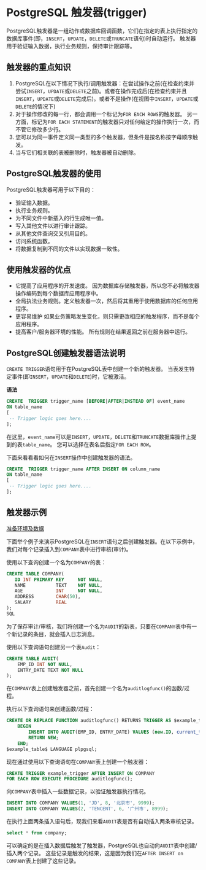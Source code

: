 # PostgreSQL 触发器(trigger)

PostgreSQL触发器是一组动作或数据库回调函数，它们在指定的表上执行指定的数据库事件(即，`INSERT`，`UPDATE`，`DELETE`或`TRUNCATE`语句)时自动运行。 触发器用于验证输入数据，执行业务规则，保持审计跟踪等。

## 触发器的重点知识

1. PostgreSQL在以下情况下执行/调用触发器：在尝试操作之前(在检查约束并尝试`INSERT`，`UPDATE`或`DELETE`之前)。或者在操作完成后(在检查约束并且`INSERT`，`UPDATE`或`DELETE`完成后)。或者不是操作(在视图中`INSERT`，`UPDATE`或`DELETE`的情况下)
2. 对于操作修改的每一行，都会调用一个标记为`FOR EACH ROWS`的触发器。 另一方面，标记为`FOR EACH STATEMENT`的触发器只对任何给定的操作执行一次，而不管它修改多少行。
3. 您可以为同一事件定义同一类型的多个触发器，但条件是按名称按字母顺序触发。
4. 当与它们相关联的表被删除时，触发器被自动删除。

## PostgreSQL触发器的使用

PostgreSQL触发器可用于以下目的：

- 验证输入数据。
- 执行业务规则。
- 为不同文件中新插入的行生成唯一值。
- 写入其他文件以进行审计跟踪。
- 从其他文件查询交叉引用目的。
- 访问系统函数。
- 将数据复制到不同的文件以实现数据一致性。

## 使用触发器的优点

- 它提高了应用程序的开发速度。 因为数据库存储触发器，所以您不必将触发器操作编码到每个数据库应用程序中。
- 全局执法业务规则。定义触发器一次，然后将其重用于使用数据库的任何应用程序。
- 更容易维护 如果业务策略发生变化，则只需更改相应的触发程序，而不是每个应用程序。
- 提高客户/服务器环境的性能。 所有规则在结果返回之前在服务器中运行。

## PostgreSQL创建触发器语法说明

`CREATE TRIGGER`语句用于在PostgreSQL表中创建一个新的触发器。 当表发生特定事件(即`INSERT`，`UPDATE`和`DELETE`)时，它被激活。

**语法**

```sql
CREATE  TRIGGER trigger_name [BEFORE|AFTER|INSTEAD OF] event_name  
ON table_name  
[  
 -- Trigger logic goes here....  
];
```

在这里，`event_name`可以是`INSERT`，`UPDATE`，`DELETE`和`TRUNCATE`数据库操作上提到的表`table_name`。 您可以选择在表名后指定`FOR EACH ROW`。

下面来看看看如何在`INSERT`操作中创建触发器的语法。

```sql
CREATE  TRIGGER trigger_name AFTER INSERT ON column_name  
ON table_name  
[  
 -- Trigger logic goes here....  
];
```

## 触发器示例

[准备环境及数据](./setup.html)

下面举个例子来演示PostgreSQL在`INSERT`语句之后创建触发器。在以下示例中，我们对每个记录插入到`COMPANY`表中进行审核(审计)。

使用以下查询创建一个名为`COMPANY`的表：

```sql
CREATE TABLE COMPANY(  
   ID INT PRIMARY KEY     NOT NULL,  
   NAME           TEXT    NOT NULL,  
   AGE            INT     NOT NULL,  
   ADDRESS        CHAR(50),  
   SALARY         REAL  
);
SQL
```

为了保存审计/审核，我们将创建一个名为`AUDIT`的新表，只要在`COMPANY`表中有一个新记录的条目，就会插入日志消息。

使用以下查询语句创建另一个表`Audit`：

```sql
CREATE TABLE AUDIT(  
    EMP_ID INT NOT NULL,  
    ENTRY_DATE TEXT NOT NULL  
);
```

在`COMPANY`表上创建触发器之前，首先创建一个名为`auditlogfunc()`的函数/过程。

执行以下查询语句来创建函数/过程：

```sql
CREATE OR REPLACE FUNCTION auditlogfunc() RETURNS TRIGGER AS $example_table$  
    BEGIN  
        INSERT INTO AUDIT(EMP_ID, ENTRY_DATE) VALUES (new.ID, current_timestamp);  
        RETURN NEW;   
    END;  
$example_table$ LANGUAGE plpgsql;
```

现在通过使用以下查询语句在`COMPANY`表上创建一个触发器：

```sql
CREATE TRIGGER example_trigger AFTER INSERT ON COMPANY  
FOR EACH ROW EXECUTE PROCEDURE auditlogfunc();
```

向`COMPANY`表中插入一些数据记录，以验证触发器执行情况。

```sql
INSERT INTO COMPANY VALUES(1, 'JD', 8, '北京市', 9999);
INSERT INTO COMPANY VALUES(2, 'TENCENT', 6, '广州市', 8999);
```

在执行上面两条插入语句后，现我们来看`AUDIT`表是否有自动插入两条审核记录。

```SQL
select * from company;
```

可以确定的是在插入数据后触发了触发器，PostgreSQL也自动向`AUDIT`表中创建/插入两个记录。 这些记录是触发的结果，这是因为我们在`AFTER INSERT on COMPANY`表上创建了这些记录。